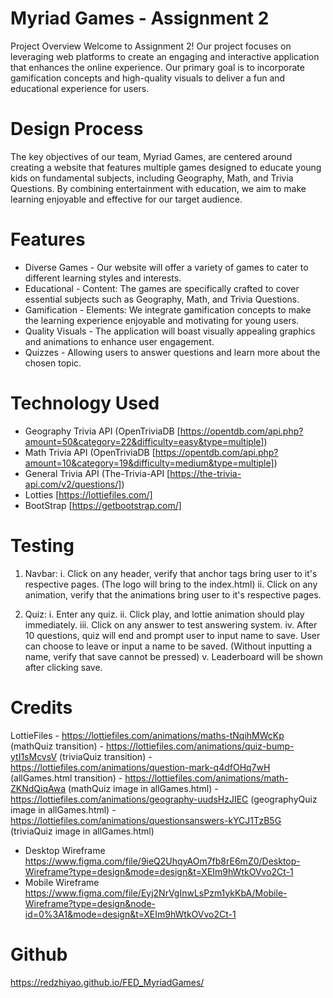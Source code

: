# Myriad Games - Assignment 2

Project Overview
Welcome to Assignment 2! Our project focuses on leveraging web platforms to create an engaging and interactive application that enhances the online experience. Our primary goal is to incorporate gamification concepts and high-quality visuals to deliver a fun and educational experience for users.

# Design Process

The key objectives of our team, Myriad Games, are centered around creating a website that features multiple games designed to educate young kids on fundamental subjects, including Geography, Math, and Trivia Questions. By combining entertainment with education, we aim to make learning enjoyable and effective for our target audience.

# Features

- Diverse Games - Our website will offer a variety of games to cater to different learning styles and interests.
- Educational - Content: The games are specifically crafted to cover essential subjects such as Geography, Math, and Trivia Questions.
- Gamification - Elements: We integrate gamification concepts to make the learning experience enjoyable and motivating for young users.
- Quality Visuals - The application will boast visually appealing graphics and animations to enhance user engagement.
- Quizzes - Allowing users to answer questions and learn more about the chosen topic.

# Technology Used

- Geography Trivia API (OpenTriviaDB [https://opentdb.com/api.php?amount=50&category=22&difficulty=easy&type=multiple])
- Math Trivia API (OpenTriviaDB [https://opentdb.com/api.php?amount=10&category=19&difficulty=medium&type=multiple])
- General Trivia API (The-Trivia-API [https://the-trivia-api.com/v2/questions/])
- Lotties [https://lottiefiles.com/]
- BootStrap [https://getbootstrap.com/]

# Testing

1. Navbar:
   i. Click on any header, verify that anchor tags bring user to it's respective pages. (The logo will bring to the index.html)
   ii. Click on any animation, verify that the animations bring user to it's respective pages.

2. Quiz:
   i. Enter any quiz.
   ii. Click play, and lottie animation should play immediately.
   iii. Click on any answer to test answering system.
   iv. After 10 questions, quiz will end and prompt user to input name to save. User can choose to leave or input a name to be saved. (Without inputting a name, verify that save cannot be pressed)
   v. Leaderboard will be shown after clicking save.

# Credits

LottieFiles - https://lottiefiles.com/animations/maths-tNqihMWcKp (mathQuiz transition) - https://lottiefiles.com/animations/quiz-bump-ytI1sMcvsV (triviaQuiz transition) - https://lottiefiles.com/animations/question-mark-q4dfOHq7wH (allGames.html transition) - https://lottiefiles.com/animations/math-ZKNdQiqAwa (mathQuiz image in allGames.html) - https://lottiefiles.com/animations/geography-uudsHzJIEC (geographyQuiz image in allGames.html) - https://lottiefiles.com/animations/questionsanswers-kYCJ1TzB5G (triviaQuiz image in allGames.html)

- Desktop Wireframe https://www.figma.com/file/9ieQ2UhqyAOm7fb8rE6mZ0/Desktop-Wireframe?type=design&mode=design&t=XEIm9hWtkOVvo2Ct-1
- Mobile Wireframe https://www.figma.com/file/Eyj2NrVgInwLsPzm1ykKbA/Mobile-Wireframe?type=design&node-id=0%3A1&mode=design&t=XEIm9hWtkOVvo2Ct-1

# Github

https://redzhiyao.github.io/FED_MyriadGames/